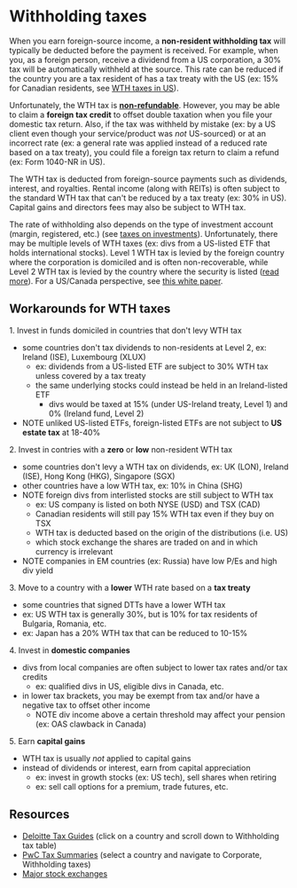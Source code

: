 # Withholding taxes

When you earn foreign-source income, a **non-resident withholding tax** will typically be deducted before the payment is received. For example, when you, as a foreign person, receive a dividend from a US corporation, a 30% tax will be automatically withheld at the source. This rate can be reduced if the country you are a tax resident of has a tax treaty with the US (ex: 15% for Canadian residents, see [WTH taxes in US](https://taxsummaries.pwc.com/united-states/corporate/withholding-taxes)).

Unfortunately, the WTH tax is **[non-refundable](https://ibkr.info/node/946)**. However, you may be able to claim a **foreign tax credit** to offset double taxation when you file your domestic tax return. Also, if the tax was withheld by mistake (ex: by a US client even though your service/product was _not_ US-sourced) or at an incorrect rate (ex: a general rate was applied instead of a reduced rate based on a tax treaty), you could file a foreign tax return to claim a refund (ex: Form 1040-NR in US).

The WTH tax is deducted from foreign-source payments such as dividends, interest, and royalties. Rental income (along with REITs) is often subject to the standard WTH tax that can't be reduced by a tax treaty (ex: 30% in US). Capital gains and directors fees may also be subject to WTH tax.

The rate of withholding also depends on the type of investment account (margin, registered, etc.) (see [taxes on investments](./taxes-on-investments.md)). Unfortunately, there may be multiple levels of WTH taxes (ex: divs from a US-listed ETF that holds international stocks). Level 1 WTH tax is levied by the foreign country where the corporation is domiciled and is often non-recoverable, while Level 2 WTH tax is levied by the country where the security is listed ([read more](https://indexfundinvestor.eu/2019/03/06/how-do-i-calculate-the-taxes-for-my-etf/)). For a US/Canada perspective, see [this white paper](https://www.pwlcapital.com/wp-content/uploads/2018/06/2016-06-17_-Bender-Bortolotti_Foreign_Withholding_Taxes_Hyperlinked.pdf).

## Workarounds for WTH taxes

1\. Invest in funds domiciled in countries that don't levy WTH tax

- some countries don't tax dividends to non-residents at Level 2, ex: Ireland (ISE), Luxembourg (XLUX)
  - ex: dividends from a US-listed ETF are subject to 30% WTH tax unless covered by a tax treaty
  - the same underlying stocks could instead be held in an Ireland-listed ETF
    - divs would be taxed at 15% (under US-Ireland treaty, Level 1) and 0% (Ireland fund, Level 2)
- NOTE unliked US-listed ETFs, foreign-listed ETFs are not subject to **US estate tax** at 18-40%

2\. Invest in contries with a **zero** or **low** non-resident WTH tax

- some countries don't levy a WTH tax on dividends, ex: UK (LON), Ireland (ISE), Hong Kong (HKG), Singapore (SGX)
- other countries have a low WTH tax, ex: 10% in China (SHG)
- NOTE foreign divs from interlisted stocks are still subject to WTH tax
  - ex: US company is listed on both NYSE (USD) and TSX (CAD)
  - Canadian residents will still pay 15% WTH tax even if they buy on TSX
  - WTH tax is deducted based on the origin of the distributions (i.e. US)
  - which stock exchange the shares are traded on and in which currency is irrelevant
- NOTE companies in EM countries (ex: Russia) have low P/Es and high div yield

3\. Move to a country with a **lower** WTH rate based on a **tax treaty**

- some countries that signed DTTs have a lower WTH tax
- ex: US WTH tax is generally 30%, but is 10% for tax residents of Bulgaria, Romania, etc.
- ex: Japan has a 20% WTH tax that can be reduced to 10-15%

4\. Invest in **domestic companies**

- divs from local companies are often subject to lower tax rates and/or tax credits
  - ex: qualified divs in US, eligible divs in Canada, etc.
- in lower tax brackets, you may be exempt from tax and/or have a negative tax to offset other income
  - NOTE div income above a certain threshold may affect your pension (ex: OAS clawback in Canada)

5\. Earn **capital gains**

- WTH tax is usually _not_ applied to capital gains
- instead of dividends or interest, earn from capital appreciation
  - ex: invest in growth stocks (ex: US tech), sell shares when retiring
  - ex: sell call options for a premium, trade futures, etc.

## Resources

- [Deloitte Tax Guides](https://dits.deloitte.com/#TaxGuides) (click on a country and scroll down to Withholding tax table)
- [PwC Tax Summaries](https://taxsummaries.pwc.com/) (select a country and navigate to Corporate, Withholding taxes)
- [Major stock exchanges](https://en.wikipedia.org/wiki/List_of_stock_exchanges#Major_stock_exchanges)
